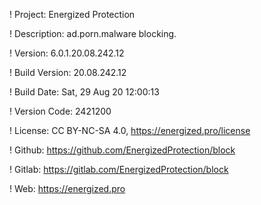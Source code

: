 ! Project: Energized Protection

! Description: ad.porn.malware blocking.

! Version: 6.0.1.20.08.242.12

! Build Version: 20.08.242.12

! Build Date: Sat, 29 Aug 20 12:00:13

! Version Code: 2421200

! License: CC BY-NC-SA 4.0, https://energized.pro/license

! Github: https://github.com/EnergizedProtection/block

! Gitlab: https://gitlab.com/EnergizedProtection/block


! Web: https://energized.pro
